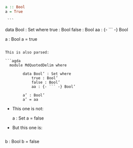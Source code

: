 <!--
```
module MdMultiLanguage where
```
-->

  ```haskell
a :: Bool
a = True
```

     ```
data Bool : Set where
    true : Bool
    false : Bool
    aa : {- ``` -} Bool

a : Bool
a = true

```

This is also parsed:

```agda
  module MdQuotedDelim where

        data Bool’ : Set where
            true : Bool’
            false : Bool’
            aa : {- ``` -} Bool’

        a’ : Bool’
        a’ = aa
  ```

* This one is not:

    a : Set
    a = false


* But this one is:

  ```
b : Bool
b = false
 ```
